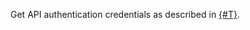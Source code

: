 Get API authentication credentials as described in [{#T}](../../../foundation-models/api-ref/authentication.md).
